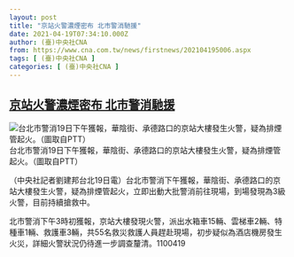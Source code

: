 ```yaml
---
layout: post
title: "京站火警濃煙密布 北市警消馳援"
date: 2021-04-19T07:34:10.000Z
author: (臺)中央社CNA
from: https://www.cna.com.tw/news/firstnews/202104195006.aspx
tags: [ (臺)中央社CNA ]
categories: [ (臺)中央社CNA ]
---
```

<!--1618817650000-->
[京站火警濃煙密布 北市警消馳援](https://www.cna.com.tw/news/firstnews/202104195006.aspx)
------

<div>
<div class="fullPic"><div class="floatImg center"><div class="BGimgWrap" style="--aspect-ratio:961/1280;"><picture><source media="(max-width: 414px)" srcset="https://imgcdn.cna.com.tw/www/WebPhotos/800/20210419/961x1280_715341449662.jpg"><source media="(min-width: 413px)" srcset="https://imgcdn.cna.com.tw/www/WebPhotos/1024/20210419/961x1280_715341449662.jpg"><img src="https://images.weserv.nl/?url=imgcdn.cna.com.tw/www/WebPhotos/800/20210419/961x1280_715341449662.jpg" alt="台北市警消19日下午獲報，華陰街、承德路口的京站大樓發生火警，疑為排煙管起火。（圖取自PTT）" srcset="https://imgcdn.cna.com.tw/www/WebPhotos/800/20210419/961x1280_715341449662.jpg 414w, https://imgcdn.cna.com.tw/www/WebPhotos/1024/20210419/961x1280_715341449662.jpg 1024w"></picture></div><div class="picinfo">台北市警消19日下午獲報，華陰街、承德路口的京站大樓發生火警，疑為排煙管起火。（圖取自PTT）</div></div></div><div></div><div class="paragraph"><p>（中央社記者劉建邦台北19日電）台北市警消下午獲報，華陰街、承德路口的京站大樓發生火警，疑為排煙管起火，立即出動大批警消前往現場，到場發現為3級火警，目前持續搶救中。</p><p>北市警消下午3時初獲報，京站大樓發現火警，派出水箱車15輛、雲梯車2輛、特種車1輛、救護車3輛，共55名救災救護人員趕赴現場，初步疑似為酒店機房發生火災，詳細火警狀況仍待進一步調查釐清。1100419</p></div>
</div>
